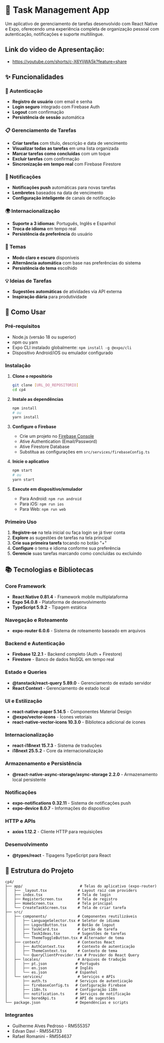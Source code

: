 # 📱 Task Management App

Um aplicativo de gerenciamento de tarefas desenvolvido com React Native e Expo, oferecendo uma experiência completa de organização pessoal com autenticação, notificações e suporte multilíngue.

## Link do video de Apresentação:
- https://youtube.com/shorts/c-X6YljWA5k?feature=share

## ✨ Funcionalidades

### 🔐 Autenticação
- **Registro de usuário** com email e senha
- **Login seguro** integrado com Firebase Auth
- **Logout** com confirmação
- **Persistência de sessão** automática

### 📋 Gerenciamento de Tarefas
- **Criar tarefas** com título, descrição e data de vencimento
- **Visualizar todas as tarefas** em uma lista organizada
- **Marcar tarefas como concluídas** com um toque
- **Excluir tarefas** com confirmação
- **Sincronização em tempo real** com Firebase Firestore

### 🔔 Notificações
- **Notificações push** automáticas para novas tarefas
- **Lembretes** baseados na data de vencimento
- **Configuração inteligente** de canais de notificação

### 🌍 Internacionalização
- **Suporte a 3 idiomas**: Português, Inglês e Espanhol
- **Troca de idioma** em tempo real
- **Persistência da preferência** do usuário

### 🎨 Temas
- **Modo claro e escuro** disponíveis
- **Alternância automática** com base nas preferências do sistema
- **Persistência do tema** escolhido

### 💡 Ideias de Tarefas
- **Sugestões automáticas** de atividades via API externa
- **Inspiração diária** para produtividade

## 🚀 Como Usar

### Pré-requisitos
- Node.js (versão 18 ou superior)
- npm ou yarn
- Expo CLI instalado globalmente: `npm install -g @expo/cli`
- Dispositivo Android/iOS ou emulador configurado

### Instalação

1. **Clone o repositório**
   ```bash
   git clone [URL_DO_REPOSITORIO]
   cd cp4
   ```

2. **Instale as dependências**
   ```bash
   npm install
   # ou
   yarn install
   ```

3. **Configure o Firebase**
   - Crie um projeto no [Firebase Console](https://console.firebase.google.com/)
   - Ative Authentication (Email/Password)
   - Ative Firestore Database
   - Substitua as configurações em `src/services/firebaseConfig.ts`

4. **Inicie o aplicativo**
   ```bash
   npm start
   # ou
   yarn start
   ```

5. **Execute em dispositivo/emulador**
   - Para Android: `npm run android`
   - Para iOS: `npm run ios`
   - Para Web: `npm run web`

### Primeiro Uso

1. **Registre-se** na tela inicial ou faça login se já tiver conta
2. **Explore** as sugestões de tarefas na tela principal
3. **Crie sua primeira tarefa** tocando no botão "+"
4. **Configure** o tema e idioma conforme sua preferência
5. **Gerencie** suas tarefas marcando como concluídas ou excluindo

## 📚 Tecnologias e Bibliotecas

### Core Framework
- **React Native 0.81.4** - Framework mobile multiplataforma
- **Expo 54.0.8** - Plataforma de desenvolvimento
- **TypeScript 5.9.2** - Tipagem estática

### Navegação e Roteamento
- **expo-router 6.0.6** - Sistema de roteamento baseado em arquivos

### Backend e Autenticação
- **Firebase 12.2.1** - Backend completo (Auth + Firestore)
- **Firestore** - Banco de dados NoSQL em tempo real

### Estado e Queries
- **@tanstack/react-query 5.89.0** - Gerenciamento de estado servidor
- **React Context** - Gerenciamento de estado local

### UI e Estilização
- **react-native-paper 5.14.5** - Componentes Material Design
- **@expo/vector-icons** - Ícones vetoriais
- **react-native-vector-icons 10.3.0** - Biblioteca adicional de ícones

### Internacionalização
- **react-i18next 15.7.3** - Sistema de traduções
- **i18next 25.5.2** - Core da internacionalização

### Armazenamento e Persistência
- **@react-native-async-storage/async-storage 2.2.0** - Armazenamento local persistente

### Notificações
- **expo-notifications 0.32.11** - Sistema de notificações push
- **expo-device 8.0.7** - Informações do dispositivo

### HTTP e APIs
- **axios 1.12.2** - Cliente HTTP para requisições

### Desenvolvimento
- **@types/react** - Tipagens TypeScript para React

## 📁 Estrutura do Projeto

```
cp4/
├── app/                          # Telas do aplicativo (expo-router)
│   ├── _layout.tsx              # Layout raiz com providers
│   ├── index.tsx                # Tela de login
│   ├── RegisterScreen.tsx       # Tela de registro
│   ├── HomeScreen.tsx           # Tela principal
│   └── CreateTaskScreen.tsx     # Tela de criar tarefa
├── src/
│   ├── components/              # Componentes reutilizáveis
│   │   ├── LanguageSelector.tsx # Seletor de idioma
│   │   ├── LogoutButton.tsx     # Botão de logout
│   │   ├── TaskCard.tsx         # Cartão de tarefa
│   │   ├── TaskIdeas.tsx        # Sugestões de tarefas
│   │   └── ThemeToggleButton.tsx # Alternador de tema
│   ├── context/                 # Contextos React
│   │   ├── AuthContext.tsx      # Contexto de autenticação
│   │   ├── ThemeContext.tsx     # Contexto de tema
│   │   └── QueryClientProvider.tsx # Provider do React Query
│   ├── locales/                 # Arquivos de tradução
│   │   ├── pt.json             # Português
│   │   ├── en.json             # Inglês
│   │   └── es.json             # Espanhol
│   └── services/                # Serviços e APIs
│       ├── auth.ts             # Serviços de autenticação
│       ├── firebaseConfig.ts   # Configuração Firebase
│       ├── i18n.ts             # Configuração i18n
│       ├── notification.ts     # Serviços de notificação
│       └── boredApi.ts         # API de sugestões
└── package.json                # Dependências e scripts
```
### Integrantes
- Guilherme Alves Pedroso - RM555357
- Edvan Davi - RM554733
- Rafael Romanini - RM554637
